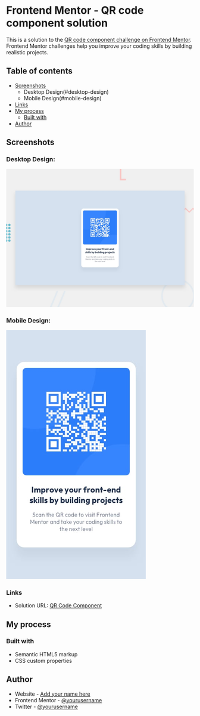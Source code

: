 # Frontend Mentor - QR code component solution

This is a solution to the [QR code component challenge on Frontend Mentor](https://www.frontendmentor.io/challenges/qr-code-component-iux_sIO_H). Frontend Mentor challenges help you improve your coding skills by building realistic projects. 

## Table of contents

- [Screenshots](#screenshots)
  - Desktop Design(#desktop-design)
  - Mobile Design(#mobile-design)
- [Links](#links)
- [My process](#my-process)
  - [Built with](#built-with)
- [Author](#author)

## Screenshots

### Desktop Design:
![](./design/desktop-preview.jpg)

### Mobile Design:
![](./design/mobile-design.jpg)

### Links

- Solution URL: [QR Code Component](https://moshe9647.github.io)

## My process

### Built with

- Semantic HTML5 markup
- CSS custom properties

## Author

- Website - [Add your name here](https://www.your-site.com)
- Frontend Mentor - [@yourusername](https://www.frontendmentor.io/profile/yourusername)
- Twitter - [@yourusername](https://www.twitter.com/yourusername)
